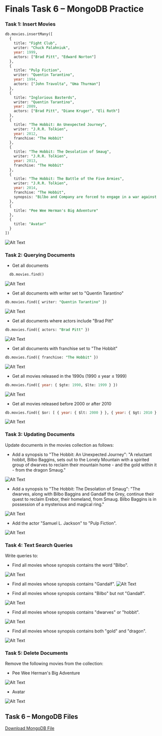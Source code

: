 # Finals Task 6 – MongoDB Practice

### Task 1: Insert Movies

```sql
db.movies.insertMany([
  {
    title: "Fight Club",
    writer: "Chuck Palahniuk",
    year: 1999,
    actors: ["Brad Pitt", "Edward Norton"]
  },
  {
    title: "Pulp Fiction",
    writer: "Quentin Tarantino",
    year: 1994,
    actors: ["John Travolta", "Uma Thurman"]
  },
  {
    title: "Inglorious Basterds",
    writer: "Quentin Tarantino",
    year: 2009,
    actors: ["Brad Pitt", "Diane Kruger", "Eli Roth"]
  },
  {
    title: "The Hobbit: An Unexpected Journey",
    writer: "J.R.R. Tolkien",
    year: 2012,
    franchise: "The Hobbit"
  },
  {
    title: "The Hobbit: The Desolation of Smaug",
    writer: "J.R.R. Tolkien",
    year: 2013,
    franchise: "The Hobbit"
  },
  {
    title: "The Hobbit: The Battle of the Five Armies",
    writer: "J.R.R. Tolkien",
    year: 2014,
    franchise: "The Hobbit",
    synopsis: "Bilbo and Company are forced to engage in a war against an array of combatants and keep the Lonely Mountain from falling into the hands of a rising darkness."
  },
  {
    title: "Pee Wee Herman's Big Adventure"
  },
  {
    title: "Avatar"
  }
])
```
![Alt Text](https://github.com/kbacus24-0576/EDM-PORTFOLIO-KELLY/blob/main/Final%20task%206/Images/insert.png)

### Task 2: Querying Documents

- Get all documents
```sql
  db.movies.find()
```
![Alt Text](https://github.com/kbacus24-0576/EDM-PORTFOLIO-KELLY/blob/main/Final%20task%206/Images/find.png)

- Get all documents with writer set to "Quentin Tarantino"
```sql
db.movies.find({ writer: "Quentin Tarantino" })
```
![Alt Text](https://github.com/kbacus24-0576/EDM-PORTFOLIO-KELLY/blob/main/Final%20task%206/Images/find1.png)

- Get all documents where actors include "Brad Pitt"
```sql
db.movies.find({ actors: "Brad Pitt" })
```
![Alt Text](https://github.com/kbacus24-0576/EDM-PORTFOLIO-KELLY/blob/main/Final%20task%206/Images/find2.png)

- Get all documents with franchise set to "The Hobbit"
```sql
db.movies.find({ franchise: "The Hobbit" })
```
![Alt Text](https://github.com/kbacus24-0576/EDM-PORTFOLIO-KELLY/blob/main/Final%20task%206/Images/find3.png)

- Get all movies released in the 1990s (1990 ≤ year ≤ 1999)
```sql
db.movies.find({ year: { $gte: 1990, $lte: 1999 } })
```
![Alt Text](https://github.com/kbacus24-0576/EDM-PORTFOLIO-KELLY/blob/main/Final%20task%206/Images/find4.png)

- Get all movies released before 2000 or after 2010
```sql
db.movies.find({ $or: [ { year: { $lt: 2000 } }, { year: { $gt: 2010 } } ] })
```
![Alt Text](https://github.com/kbacus24-0576/EDM-PORTFOLIO-KELLY/blob/main/Final%20task%206/Images/find5.png)

### Task 3: Updating Documents

Update documents in the movies collection as follows:

- Add a synopsis to "The Hobbit: An Unexpected Journey":
"A reluctant hobbit, Bilbo Baggins, sets out to the Lonely Mountain with a spirited group of dwarves to reclaim their mountain home - and the gold within it - from the dragon Smaug."

![Alt Text](https://github.com/kbacus24-0576/EDM-PORTFOLIO-KELLY/blob/main/Final%20task%206/Images/update1.png)

- Add a synopsis to "The Hobbit: The Desolation of Smaug":
"The dwarves, along with Bilbo Baggins and Gandalf the Grey, continue their quest to reclaim Erebor, their homeland, from Smaug. Bilbo Baggins is in possession of a mysterious and magical ring."

![Alt Text](https://github.com/kbacus24-0576/EDM-PORTFOLIO-KELLY/blob/main/Final%20task%206/Images/update2.png)

- Add the actor "Samuel L. Jackson" to "Pulp Fiction".

![Alt Text](https://github.com/kbacus24-0576/EDM-PORTFOLIO-KELLY/blob/main/Final%20task%206/Images/update3.png)

### Task 4: Text Search Queries
Write queries to:

- Find all movies whose synopsis contains the word "Bilbo".
  
![Alt Text](https://github.com/kbacus24-0576/EDM-PORTFOLIO-KELLY/blob/main/Final%20task%206/Images/findx1.png)

- Find all movies whose synopsis contains "Gandalf".
![Alt Text](https://github.com/kbacus24-0576/EDM-PORTFOLIO-KELLY/blob/main/Final%20task%206/Images/findx2.png)

- Find all movies whose synopsis contains "Bilbo" but not "Gandalf".
  
![Alt Text](https://github.com/kbacus24-0576/EDM-PORTFOLIO-KELLY/blob/main/Final%20task%206/Images/findx3.png)

- Find all movies whose synopsis contains "dwarves" or "hobbit".
  
![Alt Text](https://github.com/kbacus24-0576/EDM-PORTFOLIO-KELLY/blob/main/Final%20task%206/Images/findx4.png)

- Find all movies whose synopsis contains both "gold" and "dragon".
  
![Alt Text](https://github.com/kbacus24-0576/EDM-PORTFOLIO-KELLY/blob/main/Final%20task%206/Images/findx5.png)

### Task 5: Delete Documents
Remove the following movies from the collection:

- Pee Wee Herman's Big Adventure

![Alt Text](https://github.com/kbacus24-0576/EDM-PORTFOLIO-KELLY/blob/main/Final%20task%206/Images/delete1.png)

- Avatar

![Alt Text](https://github.com/kbacus24-0576/EDM-PORTFOLIO-KELLY/blob/main/Final%20task%206/Images/del2.png)

## Task 6 – MongoDB Files

[Download MongoDB File](https://github.com/kbacus24-0576/EDM-PORTFOLIO-KELLY/blob/main/Final%20task%206/Files/mongo_practice.movies.json)
